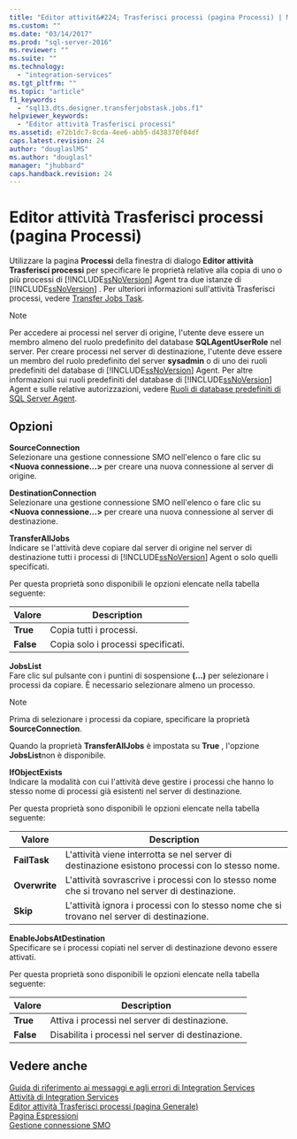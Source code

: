 ```yaml
---
title: "Editor attivit&#224; Trasferisci processi (pagina Processi) | Microsoft Docs"
ms.custom: ""
ms.date: "03/14/2017"
ms.prod: "sql-server-2016"
ms.reviewer: ""
ms.suite: ""
ms.technology: 
  - "integration-services"
ms.tgt_pltfrm: ""
ms.topic: "article"
f1_keywords: 
  - "sql13.dts.designer.transferjobstask.jobs.f1"
helpviewer_keywords: 
  - "Editor attività Trasferisci processi"
ms.assetid: e72b1dc7-8cda-4ee6-abb5-d438370f04df
caps.latest.revision: 24
author: "douglaslMS"
ms.author: "douglasl"
manager: "jhubbard"
caps.handback.revision: 24
---
```

# Editor attivit&#224; Trasferisci processi (pagina Processi)
  Utilizzare la pagina **Processi** della finestra di dialogo **Editor attività Trasferisci processi** per specificare le proprietà relative alla copia di uno o più processi di [!INCLUDE[ssNoVersion](../../includes/ssnoversion-md.md)] Agent tra due istanze di [!INCLUDE[ssNoVersion](../../includes/ssnoversion-md.md)] . Per ulteriori informazioni sull'attività Trasferisci processi, vedere [Transfer Jobs Task](../../integration-services/control-flow/transfer-jobs-task.md).  
  
> [!NOTE]  
>  Per accedere ai processi nel server di origine, l'utente deve essere un membro almeno del ruolo predefinito del database **SQLAgentUserRole** nel server. Per creare processi nel server di destinazione, l'utente deve essere un membro del ruolo predefinito del server **sysadmin** o di uno dei ruoli predefiniti del database di [!INCLUDE[ssNoVersion](../../includes/ssnoversion-md.md)] Agent. Per altre informazioni sui ruoli predefiniti del database di [!INCLUDE[ssNoVersion](../../includes/ssnoversion-md.md)] Agent e sulle relative autorizzazioni, vedere [Ruoli di database predefiniti di SQL Server Agent](../../ssms/agent/sql-server-agent-fixed-database-roles.md).  
  
## Opzioni  
 **SourceConnection**  
 Selezionare una gestione connessione SMO nell'elenco o fare clic su **\<Nuova connessione...>** per creare una nuova connessione al server di origine.  
  
 **DestinationConnection**  
 Selezionare una gestione connessione SMO nell'elenco o fare clic su **\<Nuova connessione...>** per creare una nuova connessione al server di destinazione.  
  
 **TransferAllJobs**  
 Indicare se l'attività deve copiare dal server di origine nel server di destinazione tutti i processi di [!INCLUDE[ssNoVersion](../../includes/ssnoversion-md.md)] Agent o solo quelli specificati.  
  
 Per questa proprietà sono disponibili le opzioni elencate nella tabella seguente:  
  
|Valore|Description|  
|-----------|-----------------|  
|**True**|Copia tutti i processi.|  
|**False**|Copia solo i processi specificati.|  
  
 **JobsList**  
 Fare clic sul pulsante con i puntini di sospensione **(…)** per selezionare i processi da copiare. È necessario selezionare almeno un processo.  
  
> [!NOTE]  
>  Prima di selezionare i processi da copiare, specificare la proprietà **SourceConnection**.  
  
 Quando la proprietà **TransferAllJobs** è impostata su **True** , l'opzione **JobsList**non è disponibile.  
  
 **IfObjectExists**  
 Indicare la modalità con cui l'attività deve gestire i processi che hanno lo stesso nome di processi già esistenti nel server di destinazione.  
  
 Per questa proprietà sono disponibili le opzioni elencate nella tabella seguente:  
  
|Valore|Description|  
|-----------|-----------------|  
|**FailTask**|L'attività viene interrotta se nel server di destinazione esistono processi con lo stesso nome.|  
|**Overwrite**|L'attività sovrascrive i processi con lo stesso nome che si trovano nel server di destinazione.|  
|**Skip**|L'attività ignora i processi con lo stesso nome che si trovano nel server di destinazione.|  
  
 **EnableJobsAtDestination**  
 Specificare se i processi copiati nel server di destinazione devono essere attivati.  
  
 Per questa proprietà sono disponibili le opzioni elencate nella tabella seguente:  
  
|Valore|Description|  
|-----------|-----------------|  
|**True**|Attiva i processi nel server di destinazione.|  
|**False**|Disabilita i processi nel server di destinazione.|  
  
## Vedere anche  
 [Guida di riferimento ai messaggi e agli errori di Integration Services](../../integration-services/integration-services-error-and-message-reference.md)   
 [Attività di Integration Services](../../integration-services/control-flow/integration-services-tasks.md)   
 [Editor attività Trasferisci processi &#40;pagina Generale&#41;](../../integration-services/control-flow/transfer-jobs-task-editor-general-page.md)   
 [Pagina Espressioni](../../integration-services/expressions/expressions-page.md)   
 [Gestione connessione SMO](../../integration-services/connection-manager/smo-connection-manager.md)  
  
  